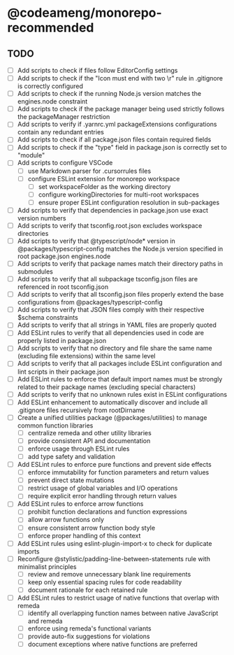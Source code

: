# @codeameng/monorepo-recommended

## TODO

- [ ] Add scripts to check if files follow EditorConfig settings
- [ ] Add scripts to check if the "Icon must end with two \r" rule in .gitignore is correctly configured
- [ ] Add scripts to check if the running Node.js version matches the engines.node constraint
- [ ] Add scripts to check if the package manager being used strictly follows the packageManager restriction
- [ ] Add scripts to verify if .yarnrc.yml packageExtensions configurations contain any redundant entries
- [ ] Add scripts to check if all package.json files contain required fields
- [ ] Add scripts to check if the "type" field in package.json is correctly set to "module"
- [ ] Add scripts to configure VSCode
  - [ ] use Markdown parser for .cursorrules files
  - [ ] configure ESLint extension for monorepo workspace
    - [ ] set workspaceFolder as the working directory
    - [ ] configure workingDirectories for multi-root workspaces
    - [ ] ensure proper ESLint configuration resolution in sub-packages
- [ ] Add scripts to verify that dependencies in package.json use exact version numbers
- [ ] Add scripts to verify that tsconfig.root.json excludes workspace directories
- [ ] Add scripts to verify that @typescript/node\* version in @packages/typescript-config matches the Node.js version specified in root package.json engines.node
- [ ] Add scripts to verify that package names match their directory paths in submodules
- [ ] Add scripts to verify that all subpackage tsconfig.json files are referenced in root tsconfig.json
- [ ] Add scripts to verify that all tsconfig.json files properly extend the base configurations from @packages/typescript-config
- [ ] Add scripts to verify that JSON files comply with their respective $schema constraints
- [ ] Add scripts to verify that all strings in YAML files are properly quoted
- [ ] Add ESLint rules to verify that all dependencies used in code are properly listed in package.json
- [ ] Add scripts to verify that no directory and file share the same name (excluding file extensions) within the same level
- [ ] Add scripts to verify that all packages include ESLint configuration and lint scripts in their package.json
- [ ] Add ESLint rules to enforce that default import names must be strongly related to their package names (excluding special characters)
- [ ] Add scripts to verify that no unknown rules exist in ESLint configurations
- [ ] Add ESLint enhancement to automatically discover and include all .gitignore files recursively from rootDirname
- [ ] Create a unified utilities package (@packages/utilities) to manage common function libraries
  - [ ] centralize remeda and other utility libraries
  - [ ] provide consistent API and documentation
  - [ ] enforce usage through ESLint rules
  - [ ] add type safety and validation
- [ ] Add ESLint rules to enforce pure functions and prevent side effects
  - [ ] enforce immutability for function parameters and return values
  - [ ] prevent direct state mutations
  - [ ] restrict usage of global variables and I/O operations
  - [ ] require explicit error handling through return values
- [ ] Add ESLint rules to enforce arrow functions
  - [ ] prohibit function declarations and function expressions
  - [ ] allow arrow functions only
  - [ ] ensure consistent arrow function body style
  - [ ] enforce proper handling of this context
- [ ] Add ESLint rules using eslint-plugin-import-x to check for duplicate imports
- [ ] Reconfigure @stylistic/padding-line-between-statements rule with minimalist principles
  - [ ] review and remove unnecessary blank line requirements
  - [ ] keep only essential spacing rules for code readability
  - [ ] document rationale for each retained rule
- [ ] Add ESLint rules to restrict usage of native functions that overlap with remeda
  - [ ] identify all overlapping function names between native JavaScript and remeda
  - [ ] enforce using remeda's functional variants
  - [ ] provide auto-fix suggestions for violations
  - [ ] document exceptions where native functions are preferred

